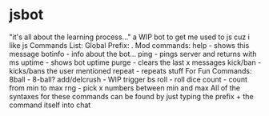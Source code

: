 # jsbot
"it's all about the learning process..." 
a WIP bot to get me used to js cuz i like js
Commands List:
 Global Prefix: .
 Mod commands:
 help - shows this message 
 botinfo - info about the bot... 
 ping - pings server and returns with ms 
 uptime - shows bot uptime 
 purge - clears the last x messages 
 kick/ban - kicks/bans the user mentioned 
 repeat - repeats stuff 
 For Fun Commands: 
 8ball - 8-ball? 
 add/delcrush - WIP trigger bs 
 roll - roll dice 
 count - count from min to max 
 rng - pick x numbers between min and max 
All of the syntaxes for these commands can be found by just typing the prefix + the command itself into chat
